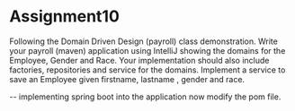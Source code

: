 # Assignment10

Following the Domain Driven Design (payroll) class demonstration. Write your payroll (maven) application using IntelliJ showing the domains for the Employee, Gender and Race. Your implementation should also include factories, repositories and service for the domains. Implement a service to save an Employee given firstname, lastname , gender and race.











-- implementing spring boot into the application now
modify the pom file.




